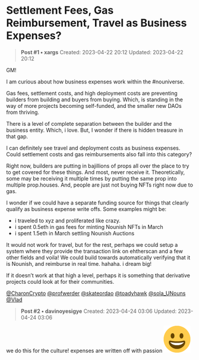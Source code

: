 # Settlement Fees, Gas Reimbursement, Travel as Business Expenses?

<!-- ✦✦✦ POST START ✦✦✦ -->

> **Post #1 • xargs**
> Created: 2023-04-22 20:12
> Updated: 2023-04-22 20:12

GM!

I am curious about how business expenses work within the #nouniverse.

Gas fees, settlement costs, and high deployment costs are preventing builders from building and buyers from buying. Which, is standing in the way of more projects becoming self-funded, and the smaller new DAOs from thriving.

There is a level of complete separation between the builder and the business entity. Which, i love. But, I wonder if there is hidden treasure in that gap.

I can definitely see travel and deployment costs as business expenses. Could settlement costs and gas reimbursements also fall into this category?

Right now, builders are putting in bajillions of props all over the place to try to get covered for these things. And most, never receive it. Theoretically, some may be receiving it multiple times by putting the same prop into multiple prop.houses. And, people are just not buying NFTs right now due to gas.

I wonder if we could have a separate funding source for things that clearly qualify as business expense write offs. Some examples might be:

  * i traveled to xyz and proliferated like crazy.
  * i spent 0.5eth in gas fees for minting Nounish NFTs in March
  * i spent 1.5eth in March settling Nounish Auctions



It would not work for travel, but for the rest, perhaps we could setup a system where they provide the transaction link on ehtherscan and a few other fields and voila! We could build towards automatically verifying that it is Nounish, and reimburse in real time. hahaha. i dream big!

If it doesn’t work at that high a level, perhaps it is something that derivative projects could look at for their communities.

[@CharonCrypto](/u/charoncrypto) [@profwerder](/u/profwerder) [@skateordao](/u/skateordao) [@toadyhawk](/u/toadyhawk) [@sola_UNouns](/u/sola_unouns) [@Vlad](/u/vlad)

<!-- ✦✦✦ POST END ✦✦✦ -->

<!-- ✦✦✦ POST START ✦✦✦ -->

> **Post #2 • davinoyesigye**
> Created: 2023-04-24 03:06
> Updated: 2023-04-24 03:06

we do this for the culture! expenses are written off with passion ![:grinning:](../../assets/images/4460/grinning.png)

<!-- ✦✦✦ POST END ✦✦✦ -->

